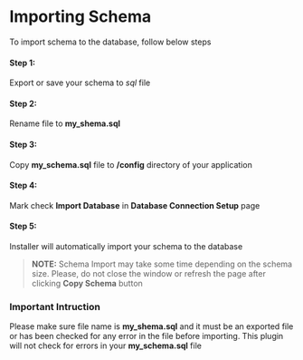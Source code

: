 # Importing Schema

To import schema to the database, follow below steps
#### Step 1:
Export or save your schema to *sql* file
#### Step 2:
Rename file to **my_shema.sql**
#### Step 3:
Copy **my_schema.sql** file to **/config** directory of your application
#### Step 4:
Mark check **Import Database** in **Database Connection Setup** page
#### Step 5:
Installer will automatically import your schema to the database

> **NOTE:** Schema Import may take some time depending on the schema size. Please, do not close the window or refresh the page after clicking **Copy Schema** button

### Important Intruction
Please make sure file name is **my_shema.sql** and it must be an exported file or has been checked for any error in the file before importing.
This plugin will not check for errors in your **my_schema.sql** file
